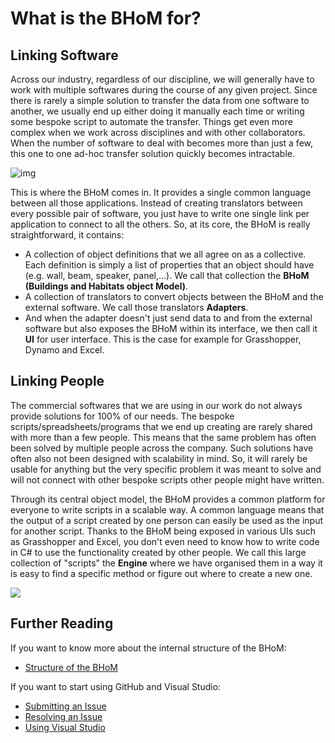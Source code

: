 # What is the BHoM for?
## Linking Software

Across our industry, regardless of our discipline, we will generally have to work with multiple softwares during the course of any given project. Since there is rarely a simple solution to transfer the data from one software to another, we usually end up either doing it manually each time or writing some bespoke script to automate the transfer. Things get even more complex when we work across disciplines and with other collaborators. When the number of software to deal with becomes more than just a few, this one to one ad-hoc transfer solution quickly becomes intractable.


![img](/img/InteropA.png)

This is where the BHoM comes in. It provides a single common language between all those applications. Instead of creating translators between every possible pair of software, you just have to write one single link per application to connect to all the others. So, at its core, the BHoM is really straightforward, it contains:
- A collection of object definitions that we all agree on as a collective. Each definition is simply a list of properties that an object should have (e.g. wall, beam, speaker, panel,...). We call that collection the **BHoM (Buildings and Habitats object Model)**.
- A collection of translators to convert objects between the BHoM and the external software. We call those translators **Adapters**. 
- And when the adapter doesn't just send data to and from the external software but also exposes the BHoM within its interface, we then call it **UI** for user interface. This is the case for example for Grasshopper, Dynamo and Excel.

## Linking People

The commercial softwares that we are using in our work do not always provide solutions for 100% of our needs. The bespoke scripts/spreadsheets/programs that we end up creating are rarely shared with more than a few people. This means that the same problem has often been solved by multiple people across the company. Such solutions have often also not been designed with scalability in mind. So, it will rarely be usable for anything but the very specific problem it was meant to solve and will not connect with other bespoke scripts other people might have written.

Through its central object model, the BHoM provides a common platform for everyone to write scripts in a scalable way. A common language means that the output of a script created by one person can easily be used as the input for another script. Thanks to the BHoM being exposed in various UIs such as Grasshopper and Excel, you don't even need to know how to write code in C# to use the functionality created by other people. We call this large collection of "scripts" the **Engine** where we have organised them in a way it is easy to find a specific method or figure out where to create a new one.   

![](https://user-images.githubusercontent.com/16853390/50327328-8c784100-0529-11e9-85d0-3ea7285eb794.png)

## Further Reading

If you want to know more about the internal structure of the BHoM:
* [Structure of the BHoM](/Structure-of-the-BHoM)

If you want to start using GitHub and Visual Studio:
* [Submitting an Issue](/Submitting-an-Issue)
* [Resolving an Issue](/Resolving-an-Issue) 
* [Using Visual Studio](/Using-Visual-Studio)
